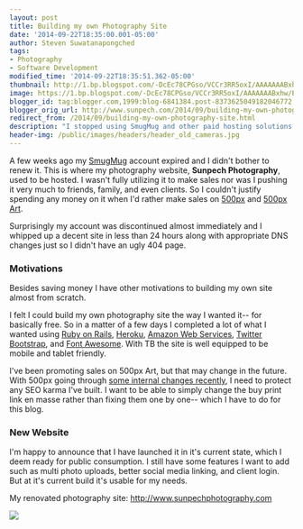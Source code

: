 ```yaml
---
layout: post
title: Building my own Photography Site
date: '2014-09-22T18:35:00.001-05:00'
author: Steven Suwatanapongched
tags:
- Photography
- Software Development
modified_time: '2014-09-22T18:35:51.362-05:00'
thumbnail: http://1.bp.blogspot.com/-DcEc78CPGso/VCCr3RR5oxI/AAAAAAABxhw/EhVWFgp_I1A/s600/Screen%2BShot%2B2014-09-22%2Bat%2B4.07.52%2BPM.png
image: https://1.bp.blogspot.com/-DcEc78CPGso/VCCr3RR5oxI/AAAAAAABxhw/EhVWFgp_I1A/s600/Screen%2BShot%2B2014-09-22%2Bat%2B4.07.52%2BPM.png
blogger_id: tag:blogger.com,1999:blog-6841384.post-8373625049182046772
blogger_orig_url: http://www.sunpech.com/2014/09/building-my-own-photography-site.html
redirect_from: /2014/09/building-my-own-photography-site.html
description: "I stopped using SmugMug and other paid hosting solutions and built my own photography website for Sunpech Photography."
header-img: /public/images/headers/header_old_cameras.jpg
---
```


A few weeks ago my <a href="http://www.smugmug.com/">SmugMug</a> account expired and I didn't bother to renew it. This is where my photography website, <b>Sunpech Photography</b>, used to be hosted. I wasn't fully utilizing it to make sales nor was I pushing it very much to friends, family, and even clients. So I couldn't justify spending any money on it when I'd rather make sales on <a href="http://www.500px.com/">500px</a> and <a href="http://www.500pxart.com/">500px Art</a>.

Surprisingly my account was discontinued almost immediately and I whipped up a decent site in less than 24 hours along with appropriate DNS changes just so I didn't have an ugly 404 page.

### Motivations

Besides saving money I have other motivations to building my own site almost from scratch.

I felt I could build my own photography site the way I wanted it-- for basically free. So in a matter of a few days I completed a lot of what I wanted using <a href="http://www.rubyonrails.org/">Ruby on Rails</a>, <a href="http://heroku.com/">Heroku</a>, <a href="http://aws.amazon.com/">Amazon Web Services</a>, <a href="http://getbootstrap.com/">Twitter Bootstrap</a>, and <a href="http://fortawesome.github.io/Font-Awesome/">Font Awesome</a>. With TB the site is well equipped to be mobile and tablet friendly.

I've been promoting sales on 500px Art, but that may change in the future. With 500px going through <a href="http://techcrunch.com/2014/09/15/500px-co-founder-and-former-ceo-ousted-from-the-startup/">some internal changes recently</a>, I need to protect any SEO karma I've built. I want to be able to simply change the buy print link en masse rather than fixing them one by one-- which I have to do for this blog.

### New Website

I'm happy to announce that I have launched it in it's current state, which I deem ready for public consumption. I still have some features I want to add such as multi photo uploads, better social media linking, and client login. But at it's current build it's usable for my needs.

My renovated photography site: <a href="http://www.sunpechphotography.com/">http://www.sunpechphotography.com</a>

<a href="http://1.bp.blogspot.com/-DcEc78CPGso/VCCr3RR5oxI/AAAAAAABxhw/EhVWFgp_I1A/s600/Screen%2BShot%2B2014-09-22%2Bat%2B4.07.52%2BPM.png" ><img border="0" src="http://1.bp.blogspot.com/-DcEc78CPGso/VCCr3RR5oxI/AAAAAAABxhw/EhVWFgp_I1A/s600/Screen%2BShot%2B2014-09-22%2Bat%2B4.07.52%2BPM.png" /></a>
